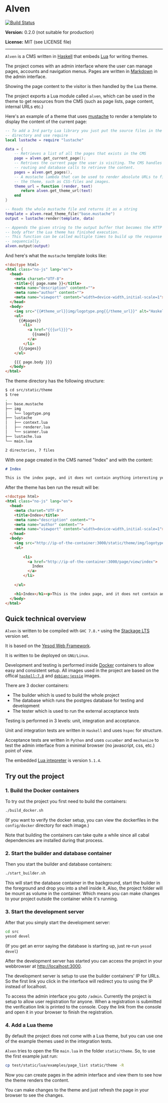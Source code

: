 # Alven

[![Build Status](https://travis-ci.org/rzetterberg/alven.svg?branch=master)](https://travis-ci.org/rzetterberg/alven)

**Version:** 0.2.0 (not suitable for production)

**License:** MIT (see LICENSE file)

--------------------------------------------------------------------------------

`Alven` is a CMS written in [Haskell](https://www.haskell.org) that embeds
[Lua](http://www.lua.org) for writing themes.

The project comes with an admin interface where the user can manage pages,
accounts and navigation menus. Pages are written in
[Markdown](http://daringfireball.net/projects/markdown/) in the admin
interface.

Showing the page content to the visitor is then handled by the Lua theme.

The project exports a Lua module called `alven`, which can be used in the theme
to get resources from the CMS (such as page lists, page content,
internal URLs etc.)

Here's an example of a theme that uses [mustache](https://mustache.github.io/) to
render a template to display the content of the current page: 

```lua
-- To add a 3rd party Lua library you just put the source files in the theme
-- directory and use require
local lustache = require "lustache"

data = {
    -- Retrieves a list of all the pages that exists in the CMS
    page = alven.get_current_page();
    -- Retrives the current page the user is visiting. The CMS handles the
    -- routing and database calls to retrieve the content.
    pages = alven.get_pages(),
    -- A mustache lambda that can be used to render absolute URLs to files in
    -- the theme, such as CSS-files and images.
    theme_url = function (render, text)
       return alven.get_theme_url(text)
    end
}

-- Reads the whole mustache file and returns it as a string
template = alven.read_theme_file("base.mustache")
output = lustache:render(template, data)

-- Appends the given string to the output buffer that becomes the HTTP response
-- body after the Lua theme has finished execution.
-- This function can be called multiple times to build up the response
-- sequencially.
alven.output(output)
```

And here's what the `mustache` template looks like:

```html
<!doctype html>
<html class="no-js" lang="en">
  <head>
    <meta charset="UTF-8">
    <title>{{ page.name }}</title>
    <meta name="description" content="">
    <meta name="author" content="">
    <meta name="viewport" content="width=device-width,initial-scale=1">
  </head>
  <body>
    <img src="{{#theme_url}}img/logotype.png{{/theme_url}}" alt="Haskell logotype" />
    <ul>
      {{#pages}}
        <li>
          <a href="{{{url}}}">
            {{name}}
          </a>
        </li>
      {{/pages}}
    </ul>

    {{{ page.body }}}
  </body>
</html>
```

The theme directory has the following structure:

```bash
$ cd src/static/theme
$ tree
.
├── base.mustache
├── img
│   └── logotype.png
├── lustache
│   ├── context.lua
│   ├── renderer.lua
│   └── scanner.lua
├── lustache.lua
└── main.lua

2 directories, 7 files
```

With one page created in the CMS named "Index" and with the content:

```markdown
# Index 

This is the index page, and it does not contain anything interesting yet.
```

After the theme has ben run the result will be:

```html
<!doctype html>
<html class="no-js" lang="en">
  <head>
    <meta charset="UTF-8">
    <title>Index</title>
    <meta name="description" content="">
    <meta name="author" content="">
    <meta name="viewport" content="width=device-width,initial-scale=1">
  </head>
  <body>
    <img src="http://ip-of-the-container:3000/static/theme/img/logotype.png" alt="Haskell logotype" />
    <ul>
      
        <li>
          <a href="http://ip-of-the-container:3000/page/view/index">
            Index
          </a>
        </li>
      
    </ul>

    <h1>Index</h1><p>This is the index page, and it does not contain anything interesting yet.</p>
  </body>
</html>
```

## Quick technical overview

`Alven` is written to be compiled with `GHC 7.8.*` using the
[Stackage LTS](https://www.stackage.org/) version set.

It is based on the [Yesod Web Framework](http://www.yesodweb.com/).

It is written to be deployed on `GNU/Linux`.

Development and testing is performed inside [Docker](https://www.docker.com/)
containers to allow easy and consistent setup. All images used in the project
are based on the offical
[`haskell:7.8`](https://registry.hub.docker.com/_/haskell/) and 
[`debian:jessie`](https://registry.hub.docker.com/_/debian/) images.

There are 3 docker containers:

- The builder which is used to build the whole project
- The database which runs the postgres database for testing and development
- The tester which is used to run the external acceptance tests

Testing is performed in 3 levels: unit, integration and acceptance.

Unit and integration tests are written in `Haskell` and uses `hspec` for
structure.

Acceptance tests are written in `Python` and uses `cucumber` and `mechanize` to
test the admin interface from a minimal browser (no javascript, css, etc.)
point of view.

The embedded [Lua intepreter](http://www.lua.org/manual/5.1/) is version `5.1.4`.

## Try out the project

### 1. Build the Docker containers

To try out the project you first need to build the containers:

```bash
./build_docker.sh
```

(If you want to verify the docker setup, you can view the
dockerfiles in the `config/docker` directory for each image.)

Note that building the containers can take quite a while since all cabal
dependencies are installed during that process.

### 2. Start the builder and database container

Then you start the builder and database containers:

```bash
./start_builder.sh
```

This will start the database container in the background, start the builder
in the foreground and drop you into a shell inside it. Also, the project
folder will be mount as volume in the container. Which means you can make
changes to your project outside the container while it's running.

### 3. Start the development server

After that you simply start the development server:

```bash
cd src
yesod devel
```

(If you get an error saying the database is starting up, just re-run
`yesod devel`)

After the development server has started you can access the project in your
webbrowser at [http://localhost:3000](http://localhost:3000).

The development server is setup to use the builder containers' IP for URLs. So
the first link you click in the interface will redirect you to using the IP
instead of localhost.

To access the admin interface you goto `/admin`. Currently the project is setup
to allow user registration for anyone. When a registration is submitted the
verification link is printed to the console. Copy the link from the console and
open it in your browser to finish the registration.

### 4. Add a Lua theme

By default the project does not come with a Lua theme, but you can use one of
the example themes used in the integration tests.

`Alven` tries to open the file `main.lua` in the folder `static/theme`. So, to
use the first example just run:

```bash
cp test/static/lua/examples/page_list static/theme -R
```

Now you can create pages in the admin interface and view them to see how the
theme renders the content.

You can make changes to the theme and just refresh the page in your browser
to see the changes.
